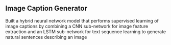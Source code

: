 ## Image Caption Generator
Built a hybrid neural network model that performs supervised learning of image captions by combining a CNN sub-network for image feature extraction and an LSTM 
sub-network for text sequence learning to generate natural sentences describing an image
